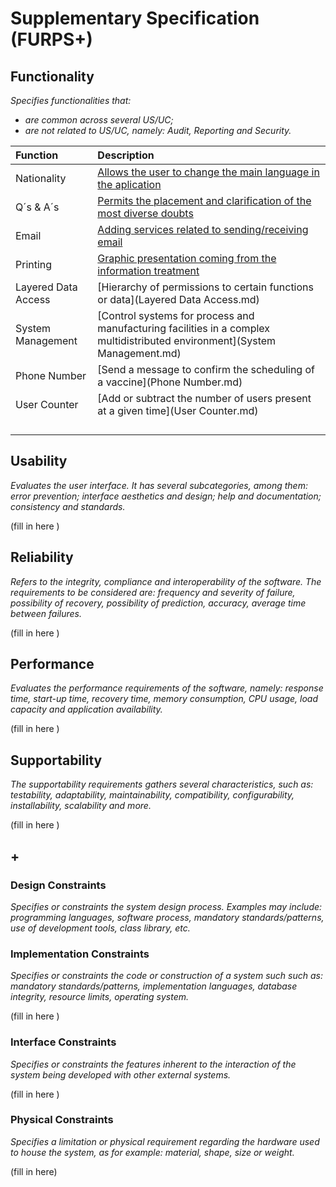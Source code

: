 # Supplementary Specification (FURPS+)

## Functionality

_Specifies functionalities that:_

- _are common across several US/UC;_
- _are not related to US/UC, namely: Audit, Reporting and Security._




| Function            | Description                                                                                                                |
|:--------------------|:---------------------------------------------------------------------------------------------------------------------------|
| Nationality         | [Allows the user to change the main language in the aplication](Nationality.md)                                            |
| Q´s & A´s           | [Permits the placement and clarification of the most diverse doubts](Qs&As.md)                                             |
| Email               | [Adding services related to sending/receiving email](Email.md)                                                             |
| Printing            | [Graphic presentation coming from the information treatment](Printing.md)                                                  |
| Layered Data Access | [Hierarchy of permissions to certain functions or data](Layered Data Access.md)                                            |
| System Management   | [Control systems for process and manufacturing facilities in a complex multidistributed environment](System Management.md) |
| Phone Number        | [Send a message to confirm the scheduling of a vaccine](Phone Number.md)                                                   |
| User Counter        | [Add or subtract the number of users present at a given time](User Counter.md)                                             |
|                     |                                                                                                                            |
|                     |                                                                                                                            |
|                     |                                                                                                                            |
|                     |                                                                                                                            |



## Usability 

_Evaluates the user interface. It has several subcategories,
among them: error prevention; interface aesthetics and design; help and
documentation; consistency and standards._


(fill in here )

## Reliability
_Refers to the integrity, compliance and interoperability of the software. The requirements to be considered are: frequency and severity of failure, possibility of recovery, possibility of prediction, accuracy, average time between failures._


(fill in here )

## Performance
_Evaluates the performance requirements of the software, namely: response time, start-up time, recovery time, memory consumption, CPU usage, load capacity and application availability._


(fill in here )

## Supportability
_The supportability requirements gathers several characteristics, such as:
testability, adaptability, maintainability, compatibility,
configurability, installability, scalability and more._ 



(fill in here )


## +

### Design Constraints

_Specifies or constraints the system design process. Examples may include: programming languages, software process, mandatory standards/patterns, use of development tools, class library, etc._

### Implementation Constraints

_Specifies or constraints the code or construction of a system such
such as: mandatory standards/patterns, implementation languages,
database integrity, resource limits, operating system._


(fill in here )


### Interface Constraints
_Specifies or constraints the features inherent to the interaction of the
system being developed with other external systems._


(fill in here )

### Physical Constraints

_Specifies a limitation or physical requirement regarding the hardware used to house the system, as for example: material, shape, size or weight._

(fill in here)